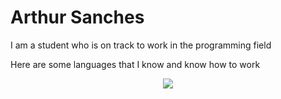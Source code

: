 # Arthur Sanches



I am a student who is on track to work in the programming field

Here are some languages ​​that I know and know how to work
<p align="center">
  <a href="https://skillicons.dev">
    <img src="https://skillicons.dev/icons?i=html,css,js,ts,php,python,arduino,cs,react" />
  </a>
</p>
